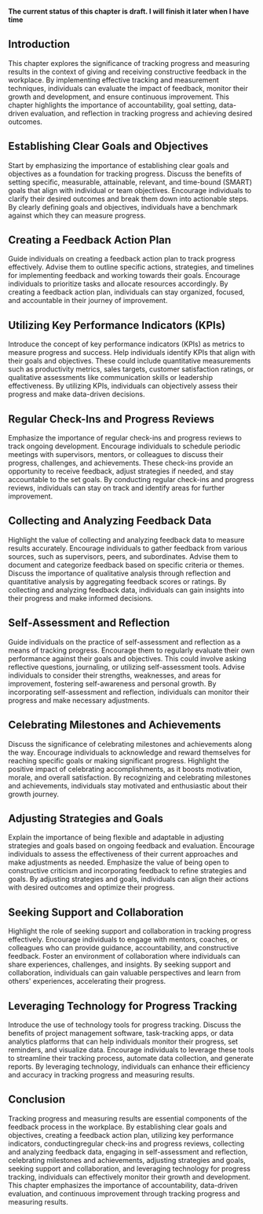 **The current status of this chapter is draft. I will finish it later when I have time**

Introduction
------------

This chapter explores the significance of tracking progress and measuring results in the context of giving and receiving constructive feedback in the workplace. By implementing effective tracking and measurement techniques, individuals can evaluate the impact of feedback, monitor their growth and development, and ensure continuous improvement. This chapter highlights the importance of accountability, goal setting, data-driven evaluation, and reflection in tracking progress and achieving desired outcomes.

Establishing Clear Goals and Objectives
---------------------------------------

Start by emphasizing the importance of establishing clear goals and objectives as a foundation for tracking progress. Discuss the benefits of setting specific, measurable, attainable, relevant, and time-bound (SMART) goals that align with individual or team objectives. Encourage individuals to clarify their desired outcomes and break them down into actionable steps. By clearly defining goals and objectives, individuals have a benchmark against which they can measure progress.

Creating a Feedback Action Plan
-------------------------------

Guide individuals on creating a feedback action plan to track progress effectively. Advise them to outline specific actions, strategies, and timelines for implementing feedback and working towards their goals. Encourage individuals to prioritize tasks and allocate resources accordingly. By creating a feedback action plan, individuals can stay organized, focused, and accountable in their journey of improvement.

Utilizing Key Performance Indicators (KPIs)
-------------------------------------------

Introduce the concept of key performance indicators (KPIs) as metrics to measure progress and success. Help individuals identify KPIs that align with their goals and objectives. These could include quantitative measurements such as productivity metrics, sales targets, customer satisfaction ratings, or qualitative assessments like communication skills or leadership effectiveness. By utilizing KPIs, individuals can objectively assess their progress and make data-driven decisions.

Regular Check-Ins and Progress Reviews
--------------------------------------

Emphasize the importance of regular check-ins and progress reviews to track ongoing development. Encourage individuals to schedule periodic meetings with supervisors, mentors, or colleagues to discuss their progress, challenges, and achievements. These check-ins provide an opportunity to receive feedback, adjust strategies if needed, and stay accountable to the set goals. By conducting regular check-ins and progress reviews, individuals can stay on track and identify areas for further improvement.

Collecting and Analyzing Feedback Data
--------------------------------------

Highlight the value of collecting and analyzing feedback data to measure results accurately. Encourage individuals to gather feedback from various sources, such as supervisors, peers, and subordinates. Advise them to document and categorize feedback based on specific criteria or themes. Discuss the importance of qualitative analysis through reflection and quantitative analysis by aggregating feedback scores or ratings. By collecting and analyzing feedback data, individuals can gain insights into their progress and make informed decisions.

Self-Assessment and Reflection
------------------------------

Guide individuals on the practice of self-assessment and reflection as a means of tracking progress. Encourage them to regularly evaluate their own performance against their goals and objectives. This could involve asking reflective questions, journaling, or utilizing self-assessment tools. Advise individuals to consider their strengths, weaknesses, and areas for improvement, fostering self-awareness and personal growth. By incorporating self-assessment and reflection, individuals can monitor their progress and make necessary adjustments.

Celebrating Milestones and Achievements
---------------------------------------

Discuss the significance of celebrating milestones and achievements along the way. Encourage individuals to acknowledge and reward themselves for reaching specific goals or making significant progress. Highlight the positive impact of celebrating accomplishments, as it boosts motivation, morale, and overall satisfaction. By recognizing and celebrating milestones and achievements, individuals stay motivated and enthusiastic about their growth journey.

Adjusting Strategies and Goals
------------------------------

Explain the importance of being flexible and adaptable in adjusting strategies and goals based on ongoing feedback and evaluation. Encourage individuals to assess the effectiveness of their current approaches and make adjustments as needed. Emphasize the value of being open to constructive criticism and incorporating feedback to refine strategies and goals. By adjusting strategies and goals, individuals can align their actions with desired outcomes and optimize their progress.

Seeking Support and Collaboration
---------------------------------

Highlight the role of seeking support and collaboration in tracking progress effectively. Encourage individuals to engage with mentors, coaches, or colleagues who can provide guidance, accountability, and constructive feedback. Foster an environment of collaboration where individuals can share experiences, challenges, and insights. By seeking support and collaboration, individuals can gain valuable perspectives and learn from others' experiences, accelerating their progress.

Leveraging Technology for Progress Tracking
-------------------------------------------

Introduce the use of technology tools for progress tracking. Discuss the benefits of project management software, task-tracking apps, or data analytics platforms that can help individuals monitor their progress, set reminders, and visualize data. Encourage individuals to leverage these tools to streamline their tracking process, automate data collection, and generate reports. By leveraging technology, individuals can enhance their efficiency and accuracy in tracking progress and measuring results.

Conclusion
----------

Tracking progress and measuring results are essential components of the feedback process in the workplace. By establishing clear goals and objectives, creating a feedback action plan, utilizing key performance indicators, conductingregular check-ins and progress reviews, collecting and analyzing feedback data, engaging in self-assessment and reflection, celebrating milestones and achievements, adjusting strategies and goals, seeking support and collaboration, and leveraging technology for progress tracking, individuals can effectively monitor their growth and development. This chapter emphasizes the importance of accountability, data-driven evaluation, and continuous improvement through tracking progress and measuring results.
